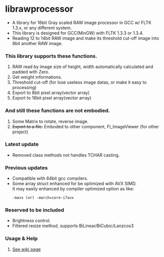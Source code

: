 # librawprocessor #
* A library for 16bit Gray scaled RAW image processor in GCC w/ FLTK 1.3.x, or any different system.
* This library is designed for GCC(MinGW) with FLTK 1.3.3 or 1.3.4.
* Reading 12 to 14bit RAW image and make its threshold cut-off image into 8bit another RAW image.

### This library supports these functions. ###
 1. RAW read by image size of height, width automatically calculated and padded with Zero.
 1. Get weight informations.
 1. Threshold cut-off (for lose useless image datas, or make it easy to processing)
 1. Export to 8bit pixel array(vector array)
 1. Export to 16bit pixel array(vector array)

### And still these functions are not embodied. ###
 1. Some Matrix to rotate, reverse image.
 1. ~~Export to a file.~~ 
    Emboded to other component, Fl_ImageViewer (for other project)

### Latest update ###
* Removed class methods not handles TCHAR casting.

### Previous updates ###
* Compatible with 64bit gcc compilers.
* Some array struct enhanced for be optimized with AVX SIMD.</br>
  It may easily enhanced by compiler optimized option as like:
  ````
  -mavx (or) -march=core-i7avx
  ````

### Reserved to be included ###
* Brightness control.
* Filtered resize method, supports BiLinear/BiCubic/Lanzcos3

### Usage & Help ###
 1. [See wiki page](https://github.com/rageworx/librawprocessor/wiki)